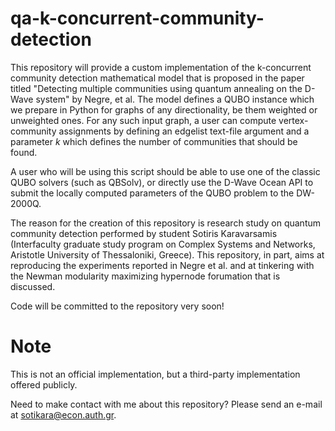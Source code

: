 # qa-k-concurrent-community-detection
This repository will provide a custom implementation of the k-concurrent community detection mathematical model that is proposed in the paper titled "Detecting multiple communities using quantum annealing on the D-Wave system" by Negre, et al. The model defines a QUBO instance which we prepare in Python for graphs of any directionality, be them weighted or unweighted ones. For any such input graph, a user can compute vertex-community assignments by defining an edgelist text-file argument and a parameter $k$ which defines the number of communities that should be found.

A user who will be using this script should be able to use one of the classic QUBO solvers (such as QBSolv), or directly use the D-Wave Ocean API to submit the locally computed parameters of the QUBO problem to the DW-2000Q.

The reason for the creation of this repository is research study on quantum community detection performed by student Sotiris Karavarsamis (Interfaculty graduate study program on Complex Systems and Networks, Aristotle University of Thessaloniki, Greece). This repository, in part, aims at reproducing the experiments reported in Negre et al. and at tinkering with the Newman modularity maximizing hypernode forumation that is discussed.

Code will be committed to the repository very soon!

# Note
This is not an official implementation, but a third-party implementation offered publicly.

Need to make contact with me about this repository? Please send an e-mail at sotikara@econ.auth.gr.
